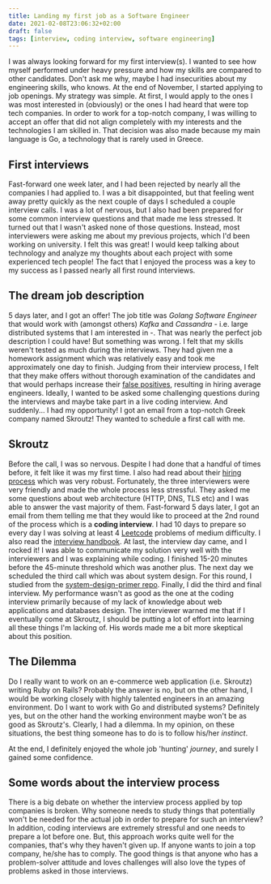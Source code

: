 ```yaml
---
title: Landing my first job as a Software Engineer
date: 2021-02-08T23:06:32+02:00
draft: false
tags: [interview, coding interview, software engineering]
---
```




I was always looking forward for my first interview(s). I wanted to see how myself
performed under heavy pressure and how my skills are compared to other candidates.
Don't ask me why, maybe I had insecurities about my engineering skills, who knows.
At the end of November, I started applying to job openings. My strategy was 
simple. At first, I would apply to the ones I was most interested in (obviously) 
or the ones I had heard that were top tech companies. In order to work for a top-notch company, I was willing to accept an offer that did not align completely with my interests and the technologies I am skilled in. That decision was also made because my main language is Go, a technology that is rarely used in Greece.

## __First interviews__

Fast-forward one week later, and I had been rejected by nearly all the companies I had applied to. I was a bit disappointed, but that feeling went away pretty quickly as the next couple of days I scheduled a couple interview calls. I was a lot of nervous, but I also had been prepared for some common interview questions and that made me less stressed. It turned out that I wasn't asked none of those questions. Instead, most interviewers were asking me about my previous projects,
which I'd been working on university. I felt this was great! I would keep talking
about technology and analyze my thoughts about each project with some experienced 
tech people! The fact that I enjoyed the process was a key to my success as I 
passed nearly all first round interviews. 

## __The dream job description__ 

5 days later, and I got an offer! The job title was *Golang Software Engineer* that
would work with (amongst others) *Kafka* and *Cassandra* - i.e. large distributed systems that I am interested in -. That was nearly the perfect job description I could have! But something was wrong. I felt that my skills weren't tested 
as much during the interviews. They had given me a homework assignment which was 
relatively easy and took me approximately one day to finish. Judging from their interview process, I felt that they make offers without thorough examination of the candidates and that would perhaps increase their [false positives](https://en.wikipedia.org/wiki/False_positives_and_false_negatives), resulting in hiring average engineers.  Ideally, I wanted to be asked some challenging questions during the interviews and maybe take part in a live coding interview. And suddenly... I had my opportunity! I got an email from a top-notch Greek company named Skroutz! They wanted to schedule a first call with me.

## __Skroutz__

Before the call, I was so nervous. Despite I had done that a handful of times before, it felt like it was my first time. I also had read about their [hiring process](https://engineering.skroutz.gr/blog/hiring-engineers-while-working-from-home/) which was very robust. Fortunately, the three interviewers were very friendly and made the whole process less stressful. They asked me some questions about web architecture (HTTP, DNS, TLS etc) and I was able to answer the vast majority of them. Fast-forward 5 days later, I got an email from them telling me 
that they would like to proceed at the 2nd round of the process which is a __coding interview__. I had 10 days to prepare so every day I was solving at least 4 [Leetcode](https://leetcode.com/) problems of medium difficulty. I also read the [interview handbook](https://github.com/yangshun/tech-interview-handbook). At last, the interview day came, and I rocked it! I was able to communicate my solution very well with the interviewers
and I was explaining while coding. I finished 15-20 minutes before the 45-minute threshold 
which was another plus. The next day we scheduled the third call which was about
system design. For this round, I studied from the [system-design-primer repo](https://github.com/donnemartin/system-design-primer). Finally, I did the third and final interview. My performance wasn't as good as the one at the coding interview primarily because of my lack of knowledge about 
web applications and databases design. The interviewer warned me that if I eventually come at Skroutz, I should be putting a lot of effort into learning all these things I'm lacking of. His words made me a bit more skeptical about this position. 

## __The Dilemma__

Do I really want to work on an e-commerce web application (i.e. Skroutz) writing Ruby on Rails? Probably the answer is no, but on the other hand, I would be working closely with highly talented engineers in an amazing environment. 
Do I want to work with Go and distributed systems? Definitely yes, but on the other hand the working environment maybe won't be as good as Skroutz's.
Clearly, I had a dilemma. In my opinion, on these situations, the best thing someone has to do is to follow his/her *instinct*. 

At the end, I definitely enjoyed the whole job 'hunting' *journey*, and surely I gained some confidence.  

## __Some words about the interview process__

There is a big debate on whether the interview process applied by top companies is broken. Why someone needs to study things that potentially won't be needed for the actual job in order to prepare for such an interview? In addition, coding interviews are extremely stressful and one needs to prepare a lot before one. 
But, this approach works quite well for the companies, that's why they haven't given up. If anyone wants to join a top company, he/she has to comply. The good things is that anyone who has a problem-solver attitude and loves challenges will also love the types of problems asked in those interviews. 


